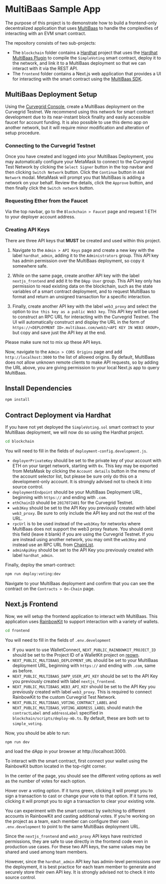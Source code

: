 # MultiBaas Sample App

The purpose of this project is to demonstrate how to build a frontend-only decentralized application that uses [MultiBaas](https://docs.curvegrid.com/multibaas/) to handle the complexities of interacting with an EVM smart contract.

The repository consists of two sub-projects:

- The `blockchain` folder contains a [Hardhat](https://hardhat.org/) project that uses the [Hardhat MultiBaas Plugin](https://github.com/curvegrid/hardhat-multibaas-plugin) to compile the `SimpleVoting` smart contract, deploy it to the network, and link it to a MultiBaas deployment so that we can interact with it via the REST API.
- The `frontend` folder contains a Next.js web application that provides a UI for interacting with the smart contract using the [MultiBaas SDK](https://github.com/curvegrid/multibaas-sdk-typescript).

## MultiBaas Deployment Setup

Using the [Curvegrid Console](https://console.curvegrid.com/), create a MultiBaas deployment on the Curvegrid Testnet. We recommend using this network for smart contract development due to its near-instant block finality and easily accessible faucet for account funding. It is also possible to use this demo app on another network, but it will require minor modification and alteration of setup procedure.

### Connecting to the Curvegrid Testnet

Once you have created and logged into your MultiBaas Deployment, you may automatically configure your MetaMask to connect to the Curvegrid Test Network by clicking the `Select Signer` button in the top navbar and then clicking `Switch Network` button. Click the `Continue` button in `Add Network` modal. MetaMask will prompt you that MultiBaas is adding a network on your behalf. Review the details, click the `Approve` button, and then finally click the `Switch network` button.

### Requesting Ether from the Faucet

Via the top navbar, go to the `Blockchain > Faucet` page and request 1 ETH to your deployer account address.

### Creating API Keys

There are three API keys that **MUST** be created and used within this project.

1. Navigate to the `Admin > API Keys` page and create a new key with the label `hardhat_admin`, adding it to the `Administrators` group. This API key has admin permission over the MultiBaas deployment, so copy it somewhere safe.

2. While on the same page, create another API key with the label `nextjs_frontend` and add it to the `DApp User` group. This API key only has permission to read existing data on the blockchain, such as the state variables of a smart contract deployment, and to request MultiBaas to format and return an unsigned transaction for a specific interaction.

3. Finally, create another API key with the label `web3_proxy` and select the option to `Use this key as a public Web3 key`. This API key will be used to construct an RPC URL for interacting with the Curvegrid Testnet. The UI will automatically construct and display the URL in the form of `https://<DEPLOYMENT ID>.multibaas.com/web3/<API KEY IN WEB3 GROUP>`, but copy and save just the API key at the end.

Please make sure not to mix up these API keys.

Now, navigate to the `Admin > CORS Origins` page and add `http://localhost:3000` to the list of allowed origins. By default, MultiBaas does not allow unknown remote clients to make API requests, so by adding the URL above, you are giving permission to your local Next.js app to query MultiBaas.

## Install Dependencies
```sh
npm install
```

## Contract Deployment via Hardhat

If you have not yet deployed the `SimpleVoting.sol` smart contract to your MultiBaas deployment, we will now do so using the Hardhat project.

```sh
cd blockchain
```

You will need to fill in the fields of `deployment-config.development.js`.
- `deployerPrivateKey` should be set to the private key of your account with ETH on your target network, starting with `0x`. This key may be exported from MetaMask by clicking the `Account details` button in the menu of the account selector list, but please be sure only do this on a development-only account. It is strongly advised not to check it into source control.
- `deploymentEndpoint` should be your MultiBaas Deployment URL, beginning with `https://` and ending with `.com`.
- `ethChainID` should be `2017072401` for the Curvegrid Testnet.
- `web3Key` should be set to the API Key you previously created with label `web3_proxy`. Be sure to only include the API key and not the rest of the URL.
- `rpcUrl` is to be used instead of the `web3Key` for networks where MultiBaas does not support the web3 proxy feature. You should omit this field (leave it blank) if you are using the Curvegrid Testnet. If you are instead using another network, you may omit the `web3Key` and instead use an RPC URL from [ChainList](https://chainlist.org/).
- `adminApiKey` should be set to the API Key you previously created with label `hardhat_admin`.

Finally, deploy the smart-contract:

```sh
npm run deploy:voting:dev
```

Navigate to your MultiBaas deployment and confirm that you can see the contract on the `Contracts > On-Chain` page.

## Next.js Frontend

Now, we will setup the frontend application to interact with MultiBaas. This application uses [RainbowKit](https://www.rainbowkit.com/docs/installation) to support interaction with a variety of wallets.

```sh
cd frontend
```

You will need to fill in the fields of `.env.development`
- If you want to use WalletConnect, `NEXT_PUBLIC_RAINBOWKIT_PROJECT_ID` should be set to the Project ID of a WalletKit project on [reown](https://cloud.reown.com/).
- `NEXT_PUBLIC_MULTIBAAS_DEPLOYMENT_URL` should be set to your MultiBaas deployment URL, beginning with `https://` and ending with `.com`, same as before.
- `NEXT_PUBLIC_MULTIBAAS_DAPP_USER_API_KEY` should be set to the API Key you previously created with label `nextjs_frontend`.
- `NEXT_PUBLIC_MULTIBAAS_WEB3_API_KEY` should be set to the API Key you previously created with label `web3_proxy`. This is required to connect RainbowKit to the custom Curvegrid Test Network.
- `NEXT_PUBLIC_MULTIBAAS_VOTING_CONTRACT_LABEL` and `NEXT_PUBLIC_MULTIBAAS_VOTING_ADDRESS_LABEL` should match the `contractLabel` and `addressLabel` specified in `blockchain/scripts/deploy-mb.ts`. By default, these are both set to `simple_voting`.

Now, you should be able to run:

```sh
npm run dev
```

and load the dApp in your browser at http://localhost:3000.

To interact with the smart contract, first connect your wallet using the RainbowKit button located in the top-right corner.

In the center of the page, you should see the different voting options as well as the number of votes for each option.

Hover over a voting option. If it turns green, clicking it will prompt you to sign a transaction to cast or change your vote to that option. If it turns red, clicking it will prompt you to sign a transaction to clear your existing vote.

You can experiment with the smart contract by switching to different accounts in RainbowKit and casting additional votes. If you’re working on the project as a team, each member can configure their own `.env.development` to point to the same MultiBaas deployment URL.

Since the `nextjs_frontend` and `web3_proxy` API keys have restricted permissions, they are safe to use directly in the frontend code even in production use cases. For these two API keys, the same values may be shared and used among team members.

However, since the `hardhat_admin` API key has admin-level permissions over the deployment, it is best practice for each team member to generate and securely store their own API key. It is strongly advised not to check it into source control.
